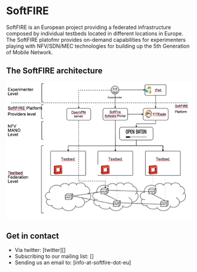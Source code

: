 # SoftFIRE
SoftFIRE is an European project providing a federated infrastructure composed by individual testbeds located in different locations in Europe. The SoftFIRE platofmr provides on-demand capabilities for experimenters playing with NFV/SDN/MEC technologies for building up the 5th Generation of Mobile Network. 

## The SoftFIRE architecture

![SoftFIRE architecture][softfire-architecture]

## Get in contact 

* Via twitter: [twitter][]
* Subscribing to our mailing list: []
* Sending us an email to: [info-at-softfire-dot-eu]

[softfire-architecture]:images/softfire-architecture.png

<!---
 Script for open external links in a new tab
-->
<script type="text/javascript" charset="utf-8">
      // Creating custom :external selector
      $.expr[':'].external = function(obj){
          return !obj.href.match(/^mailto\:/)
                  && (obj.hostname != location.hostname);
      };
      $(function(){
        $('a:external').addClass('external');
        $(".external").attr('target','_blank');
      })
</script>
